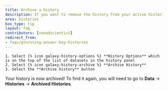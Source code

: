 ```yaml
---
title: Archive a history
description: If you want to remove the history from your active histories but keep it around for reference, you can move it to the Archived Histories section.
area: histories
box_type: tip
layout: faq
contributors: [nomadscientist]
redirect_from:
- faqs/gtn/using-answer-key-histories
---
```


    1. Select {% icon galaxy-history-options %} **History Options** which is on the top of the list of datasets in the history panel
    2. Select {% icon galaxy-history-archive %} **Archive History**
    3. Select the **Archive history** button

Your history is now archived! To find it again, you will need to go to **Data** → **Histories** → **Archived Histories**.
